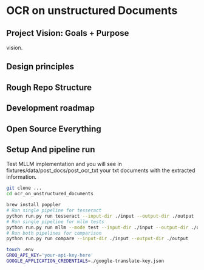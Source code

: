 # OCR on unstructured Documents

## Project Vision: Goals + Purpose

vision.

## Design principles



## Rough Repo Structure



## Development roadmap



## Open Source Everything



## Setup And pipeline run

Test MLLM implementation and you will see in fixtures/data/post_docs/post_ocr_txt your txt documents with the extracted information.

```bash
git clone ...
cd ocr_on_unstructured_documents

brew install poppler
# Run single pipeline for tesseract
python run.py run tesseract --input-dir ./input --output-dir ./output
# Run single pipeline for mllm tests
python run.py run mllm --mode test --input-dir ./input --output-dir ./output
# Run both pipelines for comparison
python run.py run compare --input-dir ./input --output-dir ./output

touch .env
GROQ_API_KEY='your-api-key-here'
GOOGLE_APPLICATION_CREDENTIALS=./google-translate-key.json
```